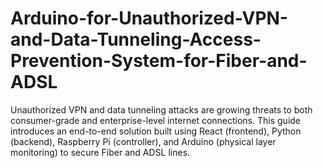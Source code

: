 # Arduino-for-Unauthorized-VPN-and-Data-Tunneling-Access-Prevention-System-for-Fiber-and-ADSL
Unauthorized VPN and data tunneling attacks are growing threats to both consumer-grade and enterprise-level internet connections. This guide introduces an end-to-end solution built using React (frontend), Python (backend), Raspberry Pi (controller), and Arduino (physical layer monitoring) to secure Fiber and ADSL lines.
